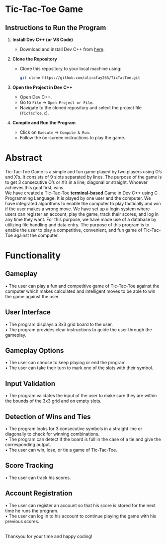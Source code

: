 # Tic-Tac-Toe Game

## Instructions to Run the Program

1. **Install Dev C++ (or VS Code)**
   - Download and install Dev C++ from [here](https://sourceforge.net/projects/orwelldevcpp/).

2. **Clone the Repository**
   - Clone this repository to your local machine using:<br>
     ```bash
     git clone https://github.com/alirafay265/TicTacToe.git
     ```

3. **Open the Project in Dev C++**
   - Open Dev C++.
   - Go to `File` -> `Open Project or File`.
   - Navigate to the cloned repository and select the project file (`TicTacToe.c`).

4. **Compile and Run the Program**
   - Click on `Execute` -> `Compile & Run`.
   - Follow the on-screen instructions to play the game.

<h1>Abstract</h1>
Tic-Tac-Toe Game is a simple and fun game played by two players using O’s and X’s. It consists of 9 slots separated by lines. The purpose of the game is to get 3 consecutive O’s or X’s in a line, diagonal or straight. Whoever achieves this goal first, wins.<br>
We have created a Tic-Tac-Toe <b>terminal-based</b> Game in Dev C++ using C Programming Language. It is played by one user and the computer. We have integrated algorithms to enable the computer to play tactically and win if the user makes a wrong move. We have set up a login system where users can register an account, play the game, track their scores, and log in any time they want. For this purpose, we have made use of a database by utilizing file handling and data entry. 
The purpose of this program is to enable the user to play a competitive, convenient, and fun game of Tic-Tac-Toe against the computer.
<h1>Functionality</h1>
<h2>Gameplay</h2>
•	The user can play a fun and competitive game of Tic-Tac-Toe against the computer which makes calculated and intelligent moves to be able to win the game against the user.
<h2>User Interface</h2>
•	The program displays a 3x3 grid board to the user.<br>
•	The program provides clear instructions to guide the user through the gameplay.
<h2>Gameplay Options</h2>
•	The user can choose to keep playing or end the program.<br>
•	The user can take their turn to mark one of the slots with their symbol.
<h2>Input Validation</h2>
•	The program validates the input of the user to make sure they are within the bounds of the 3x3 grid and on empty slots.
<h2>Detection of Wins and Ties</h2>
•	The program looks for 3 consecutive symbols in a straight line or diagonally to check for winning combinations.<br>
•	The program can detect if the board is full in the case of a tie and give the corresponding output.<br>
•	The user can win, lose, or tie a game of Tic-Tac-Toe. 
<h2>Score Tracking</h2>
•	The user can track his scores.
<h2>Account Registration</h2>
•	The user can register an account so that his score is stored for the next time he runs the program.<br>
•	The user can log in to his account to continue playing the game with his previous scores.<br><br>
<p>Thankyou for your time and happy coding!</p>
